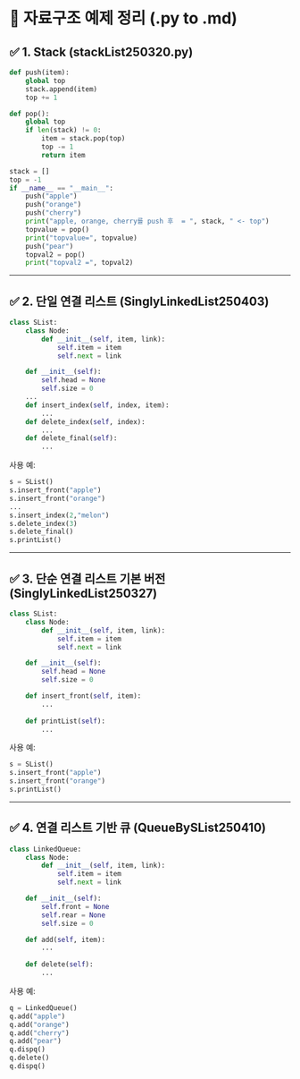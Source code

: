 # 📘 자료구조 예제 정리 (.py to .md)

## ✅ 1. Stack (stackList250320.py)

```python
def push(item):
    global top
    stack.append(item)
    top += 1

def pop():
    global top
    if len(stack) != 0:
        item = stack.pop(top)
        top -= 1
        return item

stack = []
top = -1
if __name__ == "__main__":
    push("apple")
    push("orange")
    push("cherry")
    print("apple, orange, cherry를 push 후  = ", stack, " <- top")
    topvalue = pop()
    print("topvalue=", topvalue)
    push("pear")
    topval2 = pop()
    print("topval2 =", topval2)
```

---

## ✅ 2. 단일 연결 리스트 (SinglyLinkedList250403)

```python
class SList:
    class Node:
        def __init__(self, item, link):
            self.item = item
            self.next = link

    def __init__(self):
        self.head = None
        self.size = 0
    ...
    def insert_index(self, index, item):
        ...
    def delete_index(self, index):
        ...
    def delete_final(self):
        ...
```

사용 예:
```python
s = SList()
s.insert_front("apple")
s.insert_front("orange")
...
s.insert_index(2,"melon")
s.delete_index(3)
s.delete_final()
s.printList()
```

---

## ✅ 3. 단순 연결 리스트 기본 버전 (SinglyLinkedList250327)

```python
class SList:
    class Node:
        def __init__(self, item, link):
            self.item = item
            self.next = link

    def __init__(self):
        self.head = None
        self.size = 0

    def insert_front(self, item):
        ...
    
    def printList(self):
        ...
```

사용 예:
```python
s = SList()
s.insert_front("apple")
s.insert_front("orange")
s.printList()
```

---

## ✅ 4. 연결 리스트 기반 큐 (QueueBySList250410)

```python
class LinkedQueue:
    class Node:
        def __init__(self, item, link):
            self.item = item
            self.next = link

    def __init__(self):
        self.front = None
        self.rear = None
        self.size = 0

    def add(self, item):
        ...
    
    def delete(self):
        ...
```

사용 예:
```python
q = LinkedQueue()
q.add("apple")
q.add("orange")
q.add("cherry")
q.add("pear")
q.dispq()
q.delete()
q.dispq()
```
